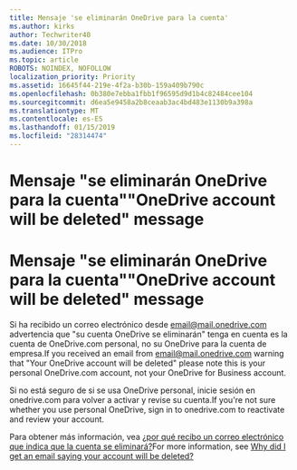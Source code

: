 ```yaml
---
title: Mensaje 'se eliminarán OneDrive para la cuenta'
ms.author: kirks
author: Techwriter40
ms.date: 10/30/2018
ms.audience: ITPro
ms.topic: article
ROBOTS: NOINDEX, NOFOLLOW
localization_priority: Priority
ms.assetid: 16645f44-219e-4f2a-b30b-159a409b790c
ms.openlocfilehash: 0b380e7ebba1fbb1f96595d9d1b4c82484cee104
ms.sourcegitcommit: d6ea5e9458a2b8ceaab3ac4bd483e1130b9a398a
ms.translationtype: MT
ms.contentlocale: es-ES
ms.lasthandoff: 01/15/2019
ms.locfileid: "28314474"
---
```

# <a name="onedrive-account-will-be-deleted-message"></a><span data-ttu-id="4116d-102">Mensaje "se eliminarán OneDrive para la cuenta"</span><span class="sxs-lookup"><span data-stu-id="4116d-102">"OneDrive account will be deleted" message</span></span>

# <a name="onedrive-account-will-be-deleted-message"></a><span data-ttu-id="4116d-103">Mensaje "se eliminarán OneDrive para la cuenta"</span><span class="sxs-lookup"><span data-stu-id="4116d-103">"OneDrive account will be deleted" message</span></span>

<span data-ttu-id="4116d-104">Si ha recibido un correo electrónico desde email@mail.onedrive.com advertencia que "su cuenta OneDrive se eliminarán" tenga en cuenta es la cuenta de OneDrive.com personal, no su OneDrive para la cuenta de empresa.</span><span class="sxs-lookup"><span data-stu-id="4116d-104">If you received an email from email@mail.onedrive.com warning that "Your OneDrive account will be deleted" please note this is your personal OneDrive.com account, not your OneDrive for Business account.</span></span> 
  
<span data-ttu-id="4116d-105">Si no está seguro de si se usa OneDrive personal, inicie sesión en onedrive.com para volver a activar y revise su cuenta.</span><span class="sxs-lookup"><span data-stu-id="4116d-105">If you're not sure whether you use personal OneDrive, sign in to onedrive.com to reactivate and review your account.</span></span>
  
<span data-ttu-id="4116d-106">Para obtener más información, vea [¿por qué recibo un correo electrónico que indica que la cuenta se eliminará?](https://go.microsoft.com/fwlink/?linkid=2036151&amp;clcid=0x409)</span><span class="sxs-lookup"><span data-stu-id="4116d-106">For more information, see [Why did I get an email saying your account will be deleted?](https://go.microsoft.com/fwlink/?linkid=2036151&amp;clcid=0x409)</span></span>
  

